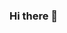 ### Hi there 👋

<!--
**HrishikeshHPillai/HrishikeshHPillai** is a ✨ _special_ ✨ repository because its `README.md` (this file) appears on your GitHub profile.

![Hrishikesh H Pillai] ()
Here are some ideas to get you started:

- 🔭 I’m currently working on ...
- 🌱 I’m currently learning ...
- 👯 I’m looking to collaborate on ...
- 🤔 I’m looking for help with ...
- 💬 Ask me about ...
- 📫 How to reach me: ...
- 😄 Pronouns: ...
- ⚡ Fun fact: ...
-->
